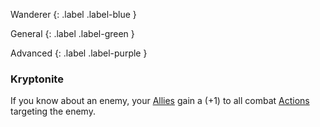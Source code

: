 
Wanderer
{: .label .label-blue }

General
{: .label .label-green }

Advanced
{: .label .label-purple }
### Kryptonite

If you know about an enemy, your [Allies](Core/Terminology#Ally) gain a (+1) to all combat [Actions](Core/Terminology#Action) targeting the enemy.